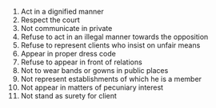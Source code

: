 1. Act in a dignified manner
2. Respect the court
3. Not communicate in private
4. Refuse to act in an illegal manner towards the opposition
5. Refuse to represent clients who insist on unfair means
6. Appear in proper dress code
7. Refuse to appear in front of relations
8. Not to wear bands or gowns in public places
9. Not represent establishments of which he is a member
10. Not appear in matters of pecuniary interest
11. Not stand as surety for client
